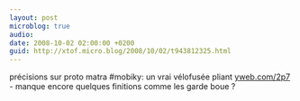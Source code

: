 ```yaml
---
layout: post
microblog: true
audio: 
date: 2008-10-02 02:00:00 +0200
guid: http://xtof.micro.blog/2008/10/02/t943812325.html
---
```

précisions sur proto matra #mobiky: un vrai vélofusée pliant [yweb.com/2p7](http://yweb.com/2p7) - manque encore quelques finitions comme les garde boue ?
